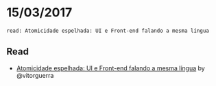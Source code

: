 # 15/03/2017
`read: Atomicidade espelhada: UI e Front-end falando a mesma língua`

## Read
- [Atomicidade espelhada: UI e Front-end falando a mesma língua](https://medium.com/@vitorguerra/atomicidade-espelhada-ui-e-front-falando-a-mesma-l%C3%ADngua-143551c59ab7) by @vitorguerra
